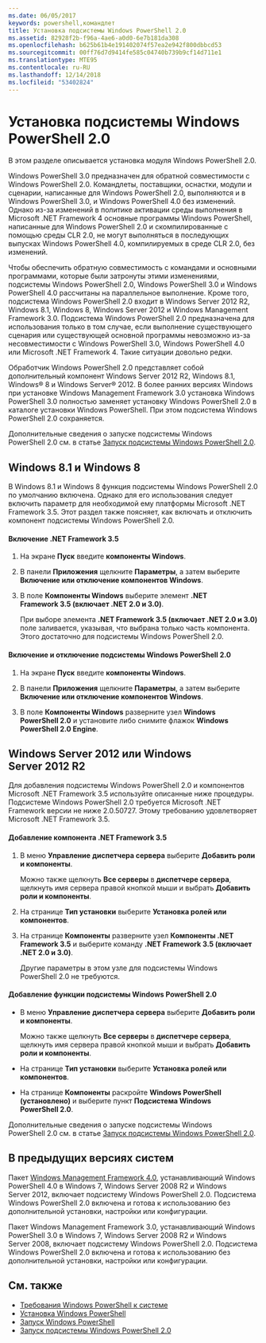 ```yaml
---
ms.date: 06/05/2017
keywords: powershell,командлет
title: Установка подсистемы Windows PowerShell 2.0
ms.assetid: 82928f2b-f96a-4ae6-a0d0-6e7b181da308
ms.openlocfilehash: b625b61b4e191402074f57ea2e942f800dbbcd53
ms.sourcegitcommit: 00ff76d7d9414fe585c04740b739b9cf14d711e1
ms.translationtype: MTE95
ms.contentlocale: ru-RU
ms.lasthandoff: 12/14/2018
ms.locfileid: "53402824"
---
```

# <a name="installing-the-windows-powershell-20-engine"></a>Установка подсистемы Windows PowerShell 2.0
В этом разделе описывается установка модуля Windows PowerShell 2.0.

Windows PowerShell 3.0 предназначен для обратной совместимости с Windows PowerShell 2.0. Командлеты, поставщики, оснастки, модули и сценарии, написанные для Windows PowerShell 2.0, выполняются и в Windows PowerShell 3.0, и Windows PowerShell 4.0 без изменений. Однако из-за изменений в политике активации среды выполнения в Microsoft .NET Framework 4 основные программы Windows PowerShell, написанные для Windows PowerShell 2.0 и скомпилированные с помощью среды CLR 2.0, не могут выполняться в последующих выпусках Windows PowerShell 4.0, компилируемых в среде CLR 2.0, без изменений.

Чтобы обеспечить обратную совместимость с командами и основными программами, которые были затронуты этими изменениями, подсистемы Windows PowerShell 2.0, Windows PowerShell 3.0 и Windows PowerShell 4.0 рассчитаны на параллельное выполнение. Кроме того, подсистема Windows PowerShell 2.0 входит в Windows Server 2012 R2, Windows 8.1, Windows 8, Windows Server 2012 и Windows Management Framework 3.0. Подсистема Windows PowerShell 2.0 предназначена для использования только в том случае, если выполнение существующего сценария или существующей основной программы невозможно из-за несовместимости с Windows PowerShell 3.0, Windows PowerShell 4.0 или Microsoft .NET Framework 4. Такие ситуации довольно редки.

Обработчик Windows PowerShell 2.0 представляет собой дополнительный компонент Windows Server 2012 R2, Windows 8.1, Windows® 8 и Windows Server® 2012. В более ранних версиях Windows при установке Windows Management Framework 3.0 установка Windows PowerShell 3.0 полностью заменяет установку Windows PowerShell 2.0 в каталоге установки Windows PowerShell. При этом подсистема Windows PowerShell 2.0 сохраняется.

Дополнительные сведения о запуске подсистемы Windows PowerShell 2.0 см. в статье [Запуск подсистемы Windows PowerShell 2.0](../getting-started/Starting-the-Windows-PowerShell-2.0-Engine.md).

## <a name="on-windows-81-and-windows-8"></a>Windows 8.1 и Windows 8
В Windows 8.1 и Windows 8 функция подсистемы Windows PowerShell 2.0 по умолчанию включена. Однако для его использования следует включить параметр для необходимой ему платформы Microsoft .NET Framework 3.5. Этот раздел также поясняет, как включать и отключить компонент подсистемы Windows PowerShell 2.0.

#### <a name="to-turn-on-net-framework-35"></a>Включение .NET Framework 3.5

1. На экране **Пуск** введите **компоненты Windows**.

2. В панели **Приложения** щелкните **Параметры**, а затем выберите **Включение или отключение компонентов Windows**.

3. В поле **Компоненты Windows** выберите элемент **.NET Framework 3.5 (включает .NET 2.0 и 3.0)**.

    При выборе элемента **.NET Framework 3.5 (включает .NET 2.0 и 3.0)** поле заливается, указывая, что выбрана только часть компонента. Этого достаточно для подсистемы Windows PowerShell 2.0.

#### <a name="to-turn-the-windows-powershell-20-engine-on-and-off"></a>Включение и отключение подсистемы Windows PowerShell 2.0

1. На экране **Пуск** введите **компоненты Windows**.

2. В панели **Приложения** щелкните **Параметры**, а затем выберите **Включение или отключение компонентов Windows**.

3. В поле **Компоненты Windows** разверните узел **Windows PowerShell 2.0** и установите либо снимите флажок **Windows PowerShell 2.0 Engine**.

## <a name="on-windows-server-2012-r2-and-windows-server-2012"></a>Windows Server 2012 или Windows Server 2012 R2
Для добавления подсистемы Windows PowerShell 2.0 и компонентов Microsoft .NET Framework 3.5 используйте описанные ниже процедуры. Подсистеме Windows PowerShell 2.0 требуется Microsoft .NET Framework версии не ниже 2.0.50727. Этому требованию удовлетворяет Microsoft .NET Framework 3.5.

#### <a name="to-add-the-net-framework-35-feature"></a>Добавление компонента .NET Framework 3.5

1. В меню **Управление** **диспетчера сервера** выберите **Добавить роли и компоненты**.

    Можно также щелкнуть **Все серверы** в **диспетчере сервера**, щелкнуть имя сервера правой кнопкой мыши и выбрать **Добавить роли и компоненты**.

2. На странице **Тип установки** выберите **Установка ролей или компонентов**.

3. На странице **Компоненты** разверните узел **Компоненты .NET Framework 3.5** и выберите команду **.NET Framework 3.5 (включает .NET 2.0 и 3.0)**.

    Другие параметры в этом узле для подсистемы Windows PowerShell 2.0 не требуются.

#### <a name="to-add-the-windows-powershell-20-engine-feature"></a>Добавление функции подсистемы Windows PowerShell 2.0

- В меню **Управление** **диспетчера сервера** выберите **Добавить роли и компоненты**.

    Можно также щелкнуть **Все серверы** в **диспетчере сервера**, щелкнуть имя сервера правой кнопкой мыши и выбрать **Добавить роли и компоненты**.

- На странице **Тип установки** выберите **Установка ролей или компонентов**.

- На странице **Компоненты** раскройте **Windows PowerShell (установлено)** и выберите пункт **Подсистема Windows PowerShell 2.0**.

Дополнительные сведения о запуске подсистемы Windows PowerShell 2.0 см. в статье [Запуск подсистемы Windows PowerShell 2.0](../getting-started/Starting-the-Windows-PowerShell-2.0-Engine.md).

## <a name="on-earlier-systems"></a>В предыдущих версиях систем
Пакет [Windows Management Framework 4.0](https://go.microsoft.com/fwlink/?LinkID=293881), устанавливающий Windows PowerShell 4.0 в Windows 7, Windows Server 2008 R2 и Windows Server 2012, включает подсистему Windows PowerShell 2.0. Подсистема Windows PowerShell 2.0 включена и готова к использованию без дополнительной установки, настройки или конфигурации.

Пакет Windows Management Framework 3.0, устанавливающий Windows PowerShell 3.0 в Windows 7, Windows Server 2008 R2 и Windows Server 2008, включает подсистему Windows PowerShell 2.0. Подсистема Windows PowerShell 2.0 включена и готова к использованию без дополнительной установки, настройки или конфигурации.

## <a name="see-also"></a>См. также
- [Требования Windows PowerShell к системе](Windows-PowerShell-System-Requirements.md)
- [Установка Windows PowerShell](Installing-Windows-PowerShell.md)
- [Запуск Windows PowerShell](https://technet.microsoft.com/en-us/library/8ec8c2d7-8e7c-4722-a3d2-498fe5739a8e)
- [Запуск подсистемы Windows PowerShell 2.0](../getting-started/Starting-the-Windows-PowerShell-2.0-Engine.md)